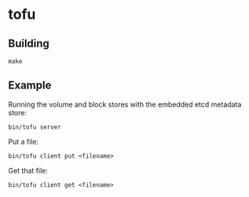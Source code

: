 # tofu


## Building

```
make
```

## Example

Running the volume and block stores with the embedded etcd metadata store:

```Shell
bin/tofu server
```

Put a file:

```Shell
bin/tofu client put <filename>
```

Get that file:

```Shell
bin/tofu client get <filename>
```
